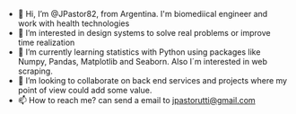 - 👋 Hi, I’m @JPastor82, from Argentina. I'm biomediical engineer and work with health technologies
- 👀 I’m interested in design systems to solve real problems or improve time realization 
- 🌱 I’m currently learning statistics with Python using packages like Numpy, Pandas, Matplotlib and Seaborn. Also I´m interested in web scraping.
- 💞️ I’m looking to collaborate on back end services and projects where my point of view could add some value. 
- 📫 How to reach me? can send a email to jpastorutti@gmail.com

<!---
JPastor82/JPastor82 is a ✨ special ✨ repository because its `README.md` (this file) appears on your GitHub profile.
You can click the Preview link to take a look at your changes.
--->

